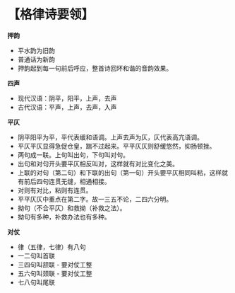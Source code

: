 # 【格律诗要领】

**押韵**

- 平水韵为旧韵
- 普通话为新韵
- 押韵起到每一句前后呼应，整首诗回环和谐的音韵效果。

**四声**

- 现代汉语：阴平，阳平，上声，去声
- 古代汉语：平声，上声，去声，入声

**平仄**

- 阴平阳平为平，平代表缓和语调。上声去声为仄，仄代表高亢语调。
- 平仄平仄显得急促仓皇，踹不过起来。平平仄仄则舒缓悠然，抑扬顿挫。
- 两句成一联。上句叫出句，下句叫对句。
- 出句和对句开头要平仄相反叫对，这样就有对比变化之美。
- 上联的对句（第二句）和下联的出句（第一句）开头要平仄相同叫粘，这样就有前后四句连贯无缝，相通相接。
- 对则有对比，粘则有连贯。
- 平平仄仄中重点在第二字。故一三五不论，二四六分明。
- 拗句（不合平仄）和救拗（补救之法）。
- 拗句有多种，补救办法也有多种。

**对仗**

- 律（五律，七律）有八句
- 一二句叫首联
- 三四句叫颔联 - 要对仗工整
- 五六句叫颈联 - 要对仗工整
- 七八句叫尾联
